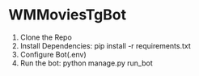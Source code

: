 # WMMoviesTgBot
1. Clone the Repo
2. Install Dependencies: pip install -r requirements.txt
3. Configure Bot(.env)
4. Run the bot: python manage.py run_bot
